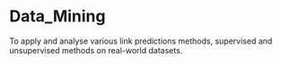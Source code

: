 # Data_Mining
To apply and analyse various link predictions methods, supervised and unsupervised methods on real-world datasets.
